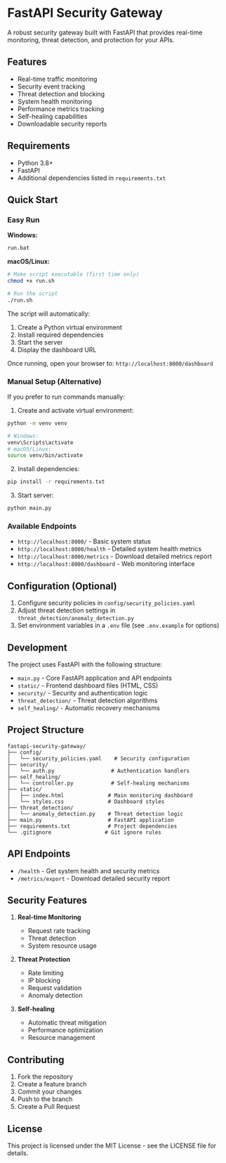 # FastAPI Security Gateway

A robust security gateway built with FastAPI that provides real-time monitoring, threat detection, and protection for your APIs.

## Features

- Real-time traffic monitoring
- Security event tracking
- Threat detection and blocking
- System health monitoring
- Performance metrics tracking
- Self-healing capabilities
- Downloadable security reports

## Requirements

- Python 3.8+
- FastAPI
- Additional dependencies listed in `requirements.txt`

## Quick Start

### Easy Run

**Windows:**
```bash
run.bat
```

**macOS/Linux:**
```bash
# Make script executable (first time only)
chmod +x run.sh

# Run the script
./run.sh
```

The script will automatically:
1. Create a Python virtual environment
2. Install required dependencies
3. Start the server
4. Display the dashboard URL

Once running, open your browser to: `http://localhost:8000/dashboard`

### Manual Setup (Alternative)

If you prefer to run commands manually:

1. Create and activate virtual environment:
```bash
python -m venv venv

# Windows:
venv\Scripts\activate
# macOS/Linux:
source venv/bin/activate
```

2. Install dependencies:
```bash
pip install -r requirements.txt
```

3. Start server:
```bash
python main.py
```

### Available Endpoints
   - `http://localhost:8000/` - Basic system status
   - `http://localhost:8000/health` - Detailed system health metrics
   - `http://localhost:8000/metrics` - Download detailed metrics report
   - `http://localhost:8000/dashboard` - Web monitoring interface

## Configuration (Optional)

1. Configure security policies in `config/security_policies.yaml`
2. Adjust threat detection settings in `threat_detection/anomaly_detection.py`
3. Set environment variables in a `.env` file (see `.env.example` for options)

## Development

The project uses FastAPI with the following structure:
- `main.py` - Core FastAPI application and API endpoints
- `static/` - Frontend dashboard files (HTML, CSS)
- `security/` - Security and authentication logic
- `threat_detection/` - Threat detection algorithms
- `self_healing/` - Automatic recovery mechanisms

## Project Structure

```
fastapi-security-gateway/
├── config/
│   └── security_policies.yaml    # Security configuration
├── security/
│   └── auth.py                  # Authentication handlers
├── self_healing/
│   └── controller.py            # Self-healing mechanisms
├── static/
│   ├── index.html              # Main monitoring dashboard
│   └── styles.css              # Dashboard styles
├── threat_detection/
│   └── anomaly_detection.py    # Threat detection logic
├── main.py                     # FastAPI application
├── requirements.txt            # Project dependencies
└── .gitignore                 # Git ignore rules
```

## API Endpoints

- `/health` - Get system health and security metrics
- `/metrics/export` - Download detailed security report

## Security Features

1. **Real-time Monitoring**
   - Request rate tracking
   - Threat detection
   - System resource usage

2. **Threat Protection**
   - Rate limiting
   - IP blocking
   - Request validation
   - Anomaly detection

3. **Self-healing**
   - Automatic threat mitigation
   - Performance optimization
   - Resource management

## Contributing

1. Fork the repository
2. Create a feature branch
3. Commit your changes
4. Push to the branch
5. Create a Pull Request

## License

This project is licensed under the MIT License - see the LICENSE file for details.